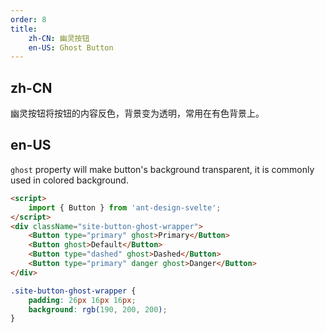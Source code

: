 ```yaml
---
order: 8
title:
    zh-CN: 幽灵按钮
    en-US: Ghost Button
---
```


## zh-CN

幽灵按钮将按钮的内容反色，背景变为透明，常用在有色背景上。

## en-US

`ghost` property will make button's background transparent, it is commonly used in colored background.

```html
<script>
    import { Button } from 'ant-design-svelte';
</script>
<div className="site-button-ghost-wrapper">
    <Button type="primary" ghost>Primary</Button>
    <Button ghost>Default</Button>
    <Button type="dashed" ghost>Dashed</Button>
    <Button type="primary" danger ghost>Danger</Button>
</div>
```

```css
.site-button-ghost-wrapper {
    padding: 26px 16px 16px;
    background: rgb(190, 200, 200);
}
```
